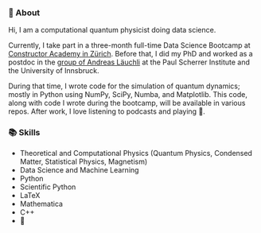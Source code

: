 ### :bust_in_silhouette: About
Hi, I am a computational quantum physicist doing data science.

Currently, I take part in a three-month full-time Data Science Bootcamp at [Constructor Academy in Zürich](https://academy.constructor.org/data-science/zurich).
Before that, I did my PhD and worked as a postdoc in the [group of Andreas Läuchli](https://www.psi.ch/en/ltc/computergestutzte-physik) at the Paul Scherrer Institute and the University of Innsbruck. 

During that time, I wrote code for the simulation of quantum dynamics; mostly in Python using NumPy, SciPy, Numba, and Matplotlib. This code, along with code I wrote during the bootcamp, will be available in various repos. After work, I love listening to podcasts and playing :basketball:.

### :books: Skills 

- Theoretical and Computational Physics (Quantum Physics, Condensed Matter, Statistical Physics, Magnetism)
- Data Science and Machine Learning
- Python
- Scientific Python
- LaTeX
- Mathematica
- C++
- :basketball:

<!--
**a-rakcheev/a-rakcheev** is a ✨ _special_ ✨ repository because its `README.md` (this file) appears on your GitHub profile.

Here are some ideas to get you started:

- 🔭 I’m currently working on ...
- 🌱 I’m currently learning ...
- 👯 I’m looking to collaborate on ...
- 🤔 I’m looking for help with ...
- 💬 Ask me about ...
- 📫 How to reach me: ...
- 😄 Pronouns: ...
- ⚡ Fun fact: ...
-->
